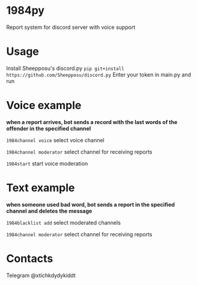 # 1984py
Report system for discord server with voice support

# Usage
Install Sheepposu's discord.py `pip git+install https://github.com/Sheepposu/discord.py` 
Enter your token in main.py and run

# Voice example
__when a report arrives, bot sends a record with the last words of the offender in the specified channel__ 

`1984channel voice` select voice channel

`1984channel moderator` select channel for receiving reports

`1984start` start voice moderation

# Text example
__when someone used bad word, bot sends a report in the specified channel and deletes the message__

`1984blacklist add` select moderated channels

`1984channel moderator` select channel for receiving reports

# Contacts
Telegram @xtichkdydykiddt
